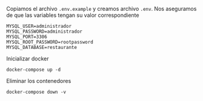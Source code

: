 Copiamos el archivo `.env.example` y creamos archivo `.env`. Nos aseguramos de que las variables tengan su valor
correspondiente

````text
MYSQL_USER=administrador
MYSQL_PASSWORD=administrador
MYSQL_PORT=3306
MYSQL_ROOT_PASSWORD=rootpassword
MYSQL_DATABASE=restaurante
````


Inicializar docker
```shell
docker-compose up -d
```

Eliminar los contenedores

`````shell
docker-compose down -v
`````
